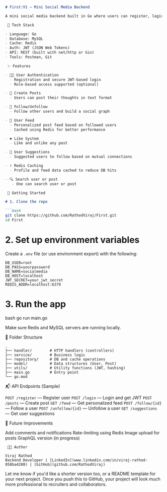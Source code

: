 ````markdown
# First:V1 – Mini Social Media Backend

A mini social media backend built in Go where users can register, login, post thoughts, follow others, and view a personalized feed. Redis is used for caching, and JWT ensures secure authentication.

 🔧 Tech Stack

- Language: Go
- Database: MySQL
- Cache: Redis
- Auth: JWT (JSON Web Tokens)
- API: REST (built with net/http or Gin)
- Tools: Postman, Git

 ✨ Features

- 🧑‍💻 User Authentication
  - Registration and secure JWT-based login
  - Role-based access supported (optional)

- 📝 Create Posts
  - Users can post their thoughts in text format

- 👥 Follow/Unfollow
  - Follow other users and build a social graph

- 📰 User Feed
  - Personalized post feed based on followed users
  - Cached using Redis for better performance

- ❤️ Like System
  - Like and unlike any post

- 🧠 User Suggestions
  - Suggested users to follow based on mutual connections

- ⚡ Redis Caching
  - Profile and feed data cached to reduce DB hits

- 🔍 Search user or post
   - One can search user or post

 🚀 Getting Started

# 1. Clone the repo

```bash
git clone https://github.com/RathodViraj/First.git
cd First
````

# 2. Set up environment variables

Create a `.env` file (or use environment export) with the following:

```env
DB_USER=root
DB_PASS=yourpassword
DB_NAME=socialmedia
DB_HOST=localhost
JWT_SECRET=your_jwt_secret
REDIS_ADDR=localhost:6379
```

# 3. Run the app

bash
go run main.go


Make sure Redis and MySQL servers are running locally.

 📁 Folder Structure

```
.
├── handler/        # HTTP handlers (controllers)
├── service/        # Business logic
├── repository/     # DB and cache operations
├── model/          # Data structures (User, Post)
├── utils/          # Utility functions (JWT, hashing)
├── main.go         # Entry point
└── go.mod
```

 📬 API Endpoints (Sample)

 `POST /register` — Register user
 `POST /login` — Login and get JWT
 `POST /posts` — Create post
 `GET /feed` — Get personalized feed
 `POST /follow/{id}` — Follow a user
 `POST /unfollow/{id}` — Unfollow a user
 `GET /suggestions` — Get user suggestions

 📌 Future Improvements

 Add comments and notifications
 Rate-limiting using Redis
 Image upload for posts
 GraphQL version (in progress)


```
 👨‍💻 Author

Viraj Rathod
Backend Developer | [LinkedIn](www.linkedin.com/in/viraj-rathod-058ba4280) | [GitHub](github.com/RathodViraj)

```


Let me know if you'd like a shorter version too, or a README template for your next project. Once you push this to GitHub, your project will look much more professional to recruiters and collaborators.

